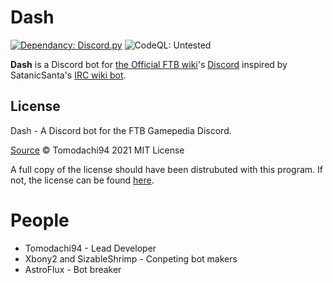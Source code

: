 # Dash
[![Dependancy: Discord.py](https://img.shields.io/badge/dependency-discord.py-lightgrey)](https://github.com/Rapptz/discord.py) ![CodeQL: Untested](https://img.shields.io/badge/CodeQL-Untested-yellow)


__Dash__ is a Discord bot for [the Official FTB wiki](ftb.gamepedia.com)'s [Discord](https://discord.gg/2Pq6Rft) inspired by SatanicSanta's [IRC wiki bot](https://github.com/FTB-Gamepedia/SatanicBot).

## License

Dash - A Discord bot for the FTB Gamepedia Discord.

[Source](https://github.com/Tomodachi94/Dash)
© Tomodachi94 2021 MIT License

A full copy of the license should have been distrubuted with this program. If not, the license can be found [here](https://mit-license.org/).

# People
- Tomodachi94 - Lead Developer
- Xbony2 and SizableShrimp - Conpeting bot makers
- AstroFlux - Bot breaker

